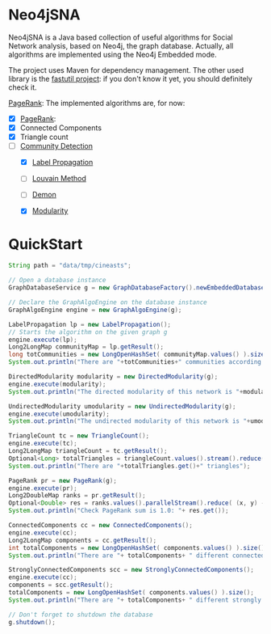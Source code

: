 # Neo4jSNA

Neo4jSNA is a Java based collection of useful algorithms for Social Network analysis, based on Neo4j, the graph database.
Actually, all algorithms are implemented using the Neo4j Embedded mode.

The project uses Maven for dependency management. The other used library is the <a href="http://fastutil.di.unimi.it/" target="_blank">fastutil project</a>:
if you don't know it yet, you should definitely check it.

<a href="http://en.wikipedia.org/wiki/PageRank" target="_blank">PageRank</a>:
The implemented algorithms are, for now:

- [x] <a href="http://en.wikipedia.org/wiki/PageRank" target="_blank">PageRank</a>:
- [x] Connected Components
- [x] Triangle count
- [ ] <a href="http://arxiv.org/pdf/0906.0612v2.pdf" target="_blank">Community Detection</a>
	- [x] <a href="http://arxiv.org/pdf/0709.2938v1.pdf" target="_blank">Label Propagation</a>
	- [ ] <a href="http://arxiv.org/pdf/0803.0476v2.pdf" target="_blank">Louvain Method</a>
	- [ ] <a href="http://www.michelecoscia.com/wp-content/uploads/2012/08/cosciakdd12.pdf" target="_blank">Demon</a>
	- [x] <a href="http://arxiv.org/pdf/physics/0602124.pdf" target="_blank">Modularity</a>


# QuickStart

```Java
String path = "data/tmp/cineasts";

// Open a database instance
GraphDatabaseService g = new GraphDatabaseFactory().newEmbeddedDatabase(path);

// Declare the GraphAlgoEngine on the database instance
GraphAlgoEngine engine = new GraphAlgoEngine(g);

LabelPropagation lp = new LabelPropagation();
// Starts the algorithm on the given graph g
engine.execute(lp);
Long2LongMap communityMap = lp.getResult();
long totCommunities = new LongOpenHashSet( communityMap.values() ).size();
System.out.println("There are "+totCommunities+" communities according to Label Propagation");

DirectedModularity modularity = new DirectedModularity(g);
engine.execute(modularity);
System.out.println("The directed modularity of this network is "+modularity.getResult());

UndirectedModularity umodularity = new UndirectedModularity(g);
engine.execute(umodularity);
System.out.println("The undirected modularity of this network is "+umodularity.getResult());

TriangleCount tc = new TriangleCount();
engine.execute(tc);
Long2LongMap triangleCount = tc.getResult();
Optional<Long> totalTriangles = triangleCount.values().stream().reduce( (x, y) -> x + y );
System.out.println("There are "+totalTriangles.get()+" triangles");

PageRank pr = new PageRank(g);
engine.execute(pr);
Long2DoubleMap ranks = pr.getResult();
Optional<Double> res = ranks.values().parallelStream().reduce( (x, y) -> x + y );
System.out.println("Check PageRank sum is 1.0: "+ res.get());

ConnectedComponents cc = new ConnectedComponents();
engine.execute(cc);
Long2LongMap components = cc.getResult();
int totalComponents = new LongOpenHashSet( components.values() ).size();
System.out.println("There are "+ totalComponents+ " different connected components");

StronglyConnectedComponents scc = new StronglyConnectedComponents();
engine.execute(cc);
components = scc.getResult();
totalComponents = new LongOpenHashSet( components.values() ).size();
System.out.println("There are "+ totalComponents+ " different strongly connected components");

// Don't forget to shutdown the database
g.shutdown();
```
